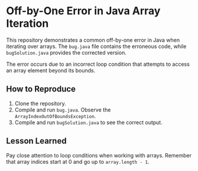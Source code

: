 # Off-by-One Error in Java Array Iteration

This repository demonstrates a common off-by-one error in Java when iterating over arrays. The `bug.java` file contains the erroneous code, while `bugSolution.java` provides the corrected version.

The error occurs due to an incorrect loop condition that attempts to access an array element beyond its bounds.

## How to Reproduce

1. Clone the repository.
2. Compile and run `bug.java`. Observe the `ArrayIndexOutOfBoundsException`. 
3. Compile and run `bugSolution.java` to see the correct output.

## Lesson Learned

Pay close attention to loop conditions when working with arrays. Remember that array indices start at 0 and go up to `array.length - 1`.